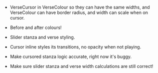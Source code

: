 * VerseCursor in VerseColour so they can have the same widths, and VerseColour can have border radius, and width can scale when on cursor.
* Before and after colours!
* Slider stanza and verse styling.
* Cursor inline styles its transitions, no opacity when not playing.

* Make cursored stanza logic accurate, right now it's buggy.
* Make sure slider stanza and verse width calculations are still correct!